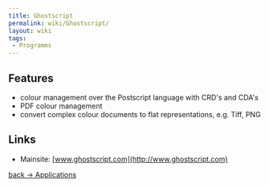```yaml
---
title: Ghostscript
permalink: wiki/Ghostscript/
layout: wiki
tags:
 - Programms
---
```


Features
--------

-   colour management over the Postscript language with CRD's and CDA's
-   PDF colour management
-   convert complex colour documents to flat representations, e.g. Tiff,
    PNG

Links
-----

-   Mainsite: [www.ghostscript.com](http://www.ghostscript.com)

[back -&gt; Applications](/wiki/Applications "wikilink")
